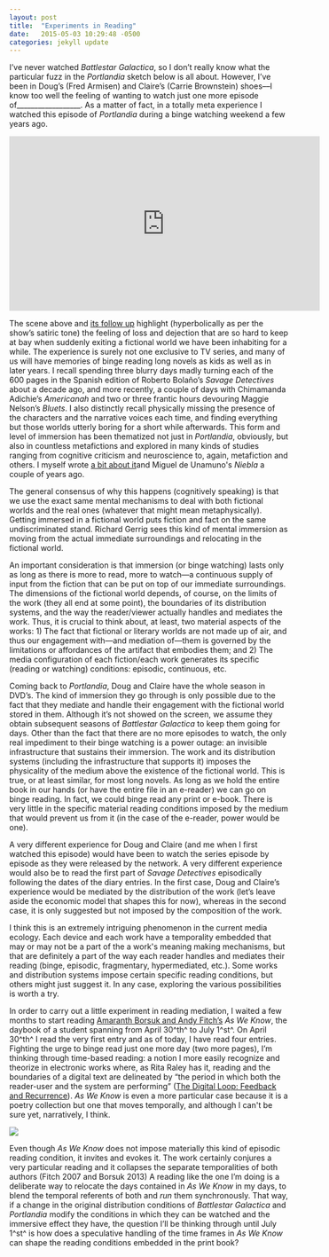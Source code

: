 ```yaml
---
layout: post
title:  "Experiments in Reading"
date:   2015-05-03 10:29:48 -0500
categories: jekyll update
---
```


I’ve never watched *Battlestar Galactica*, so I don’t really know what
the particular fuzz in the *Portlandia* sketch below is all about.
However, I’ve been in Doug’s (Fred Armisen) and Claire’s (Carrie
Brownstein) shoes––I know too well the feeling of wanting to watch just
one more episode of\_\_\_\_\_\_\_\_\_\_\_\_\_\_\_\_\_\_. As a matter of
fact, in a totally meta experience I watched this episode of
*Portlandia* during a binge watching weekend a few years ago.

<iframe width="560" height="315" src="https://www.youtube.com/embed/yYjLrJRuMnY" frameborder="0" allowfullscreen></iframe>

The scene above and [its follow
up](https://youtu.be/gzY7POVQhp0?t=3m30s) highlight (hyperbolically as
per the show’s satiric tone) the feeling of loss and dejection that are
so hard to keep at bay when suddenly exiting a fictional world we have
been inhabiting for a while. The experience is surely not one exclusive
to TV series, and many of us will have memories of binge reading long
novels as kids as well as in later years. I recall spending three blurry
days madly turning each of the 600 pages in the Spanish edition of
Roberto Bolaño’s *Savage Detectives* about a decade ago, and more
recently, a couple of days with Chimamanda Adichie’s *Americanah* and
two or three frantic hours devouring Maggie Nelson’s *Bluets*. I also
distinctly recall physically missing the presence of the characters and
the narrative voices each time, and finding everything but those worlds
utterly boring for a short while afterwards. This form and level of
immersion has been thematized not just in *Portlandia*, obviously, but
also in countless metafictions and explored in many kinds of studies
ranging from cognitive criticism and neuroscience to, again, metafiction
and others. I myself wrote [a bit about
it](http://elikaortega.net/2013/02/06/metafiction-theory-of-mind-and-unamuno/)and
Miguel de Unamuno's *Niebla* a couple of years ago.

The general consensus of why this happens (cognitively speaking) is that
we use the exact same mental mechanisms to deal with both fictional
worlds and the real ones (whatever that might mean metaphysically).
Getting immersed in a fictional world puts fiction and fact on the same
undiscriminated stand. Richard Gerrig sees this kind of mental immersion
as moving from the actual immediate surroundings and relocating in the
fictional world.

An important consideration is that immersion (or binge watching) lasts
only as long as there is more to read, more to watch—a continuous supply
of input from the fiction that can be put on top of our immediate
surroundings. The dimensions of the fictional world depends, of course,
on the limits of the work (they all end at some point), the boundaries
of its distribution systems, and the way the reader/viewer actually
handles and mediates the work. Thus, it is crucial to think about, at
least, two material aspects of the works: 1) The fact that fictional or
literary worlds are not made up of air, and thus our engagement with—and
mediation of—them is governed by the limitations or affordances of the
artifact that embodies them; and 2) The media configuration of each
fiction/each work generates its specific (reading or watching)
conditions: episodic, continuous, etc.

Coming back to *Portlandia*, Doug and Claire have the whole season in
DVD’s. The kind of immersion they go through is only possible due to the
fact that they mediate and handle their engagement with the fictional
world stored in them. Although it’s not showed on the screen, we assume
they obtain subsequent seasons of *Battlestar Galactica* to keep them
going for days. Other than the fact that there are no more episodes to
watch, the only real impediment to their binge watching is a power
outage: an invisible infrastructure that sustains their immersion. The
work and its distribution systems (including the infrastructure that
supports it) imposes the physicality of the medium above the existence
of the fictional world. This is true, or at least similar, for most long
novels. As long as we hold the entire book in our hands (or have the
entire file in an e-reader) we can go on binge reading. In fact, we
could binge read any print or e-book. There is very little in the
specific material reading conditions imposed by the medium that would
prevent us from it (in the case of the e-reader, power would be one).

A very different experience for Doug and Claire (and me when I first
watched this episode) would have been to watch the series episode by
episode as they were released by the network. A very different
experience would also be to read the first part of *Savage Detectives*
episodically following the dates of the diary entries. In the first
case, Doug and Claire’s experience would be mediated by the distribution
of the work (let’s leave aside the economic model that shapes this for
now), whereas in the second case, it is only suggested but not imposed
by the composition of the work.

I think this is an extremely intriguing phenomenon in the current media
ecology. Each device and each work have a temporality embedded that may
or may not be a part of the a work's meaning making mechanisms, but that
are definitely a part of the way each reader handles and mediates their
reading (binge, episodic, fragmentary, hypermediated, etc.). Some works
and distribution systems impose certain specific reading conditions, but
others might just suggest it. In any case, exploring the various
possibilities is worth a try.

In order to carry out a little experiment in reading mediation, I waited
a few months to start reading [Amaranth Borsuk and Andy
Fitch’s](http://www.subitopress.org/as-we-know) *As We Know*, the
daybook of a student spanning from April 30^th^ to July 1^st^. On April
30^th^ I read the very first entry and as of today, I have read four
entries. Fighting the urge to binge read just one more day (two more
pages), I’m thinking through time-based reading: a notion I more easily
recognize and theorize in electronic works where, as Rita Raley has it,
reading and the boundaries of a digital text are delineated by “the
period in which both the reader-user and the system are performing”
([The Digital Loop: Feedback and
Recurrence](http://www.leoalmanac.org/wp-content/uploads/2012/07/LEA-v10-n7.pdf)).
*As We Know* is even a more particular case because it is a poetry
collection but one that moves temporally, and although I can't be sure
yet, narratively, I think.

<div class="img_row">
    <img class="col three" src="{{ site.baseurl }}/assets/img/asweknow.jpg">
</div>

Even though *As We Know* does not impose materially this kind of
episodic reading condition, it invites and evokes it. The work certainly
conjures a very particular reading and it collapses the separate
temporalities of both authors (Fitch 2007 and Borsuk 2013) A reading
like the one I’m doing is a deliberate way to relocate the days
contained in *As We Know* in my days, to blend the temporal referents of
both and *run* them synchronously. That way, if a change in the original
distribution conditions of *Battlestar Galactica* and *Portlandia*
modify the conditions in which they can be watched and the immersive
effect they have, the question I’ll be thinking through until July 1^st^
is how does a speculative handling of the time frames in *As We Know*
can shape the reading conditions embedded in the print book?
